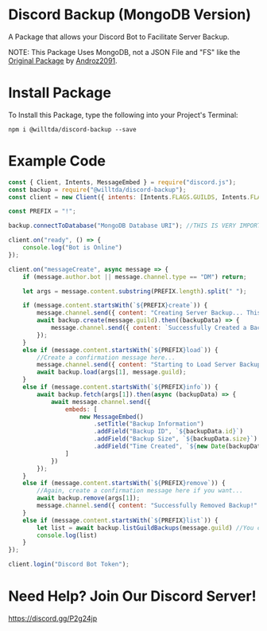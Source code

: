 # Discord Backup (MongoDB Version)

A Package that allows your Discord Bot to Facilitate Server Backup.

NOTE: This Package Uses MongoDB, not a JSON File and "FS" like the [Original Package](https://npmjs.com/package/discord-backup) by [Androz2091](https://github.com/Androz2091).

# Install Package

To Install this Package, type the following into your Project's Terminal:

`npm i @willtda/discord-backup --save`

# Example Code

```js
const { Client, Intents, MessageEmbed } = require("discord.js");
const backup = require("@willtda/discord-backup");
const client = new Client({ intents: [Intents.FLAGS.GUILDS, Intents.FLAGS.GUILD_MESSAGES] });

const PREFIX = "!";

backup.connectToDatabase("MongoDB Database URI"); //THIS IS VERY IMPORTANT. MAKE SURE YOU DO THIS!

client.on("ready", () => {
    console.log("Bot is Online")
});

client.on("messageCreate", async message => {
    if (message.author.bot || message.channel.type == "DM") return;

    let args = message.content.substring(PREFIX.length).split(" ");

    if (message.content.startsWith(`${PREFIX}create`)) {
        message.channel.send({ content: "Creating Server Backup... This may take a few seconds." })
        await backup.create(message.guild).then((backupData) => {
            message.channel.send({ content: `Successfully Created a Backup with the ID: ${backupData.id}` })
        });
    }
    else if (message.content.startsWith(`${PREFIX}load`)) {
        //Create a confirmation message here...
        message.channel.send({ content: "Starting to Load Server Backup... This may take a few seconds." })
        await backup.load(args[1], message.guild);
    }
    else if (message.content.startsWith(`${PREFIX}info`)) {
        await backup.fetch(args[1]).then(async (backupData) => {
            await message.channel.send({
                embeds: [
                    new MessageEmbed()
                        .setTitle("Backup Information")
                        .addField("Backup ID", `${backupData.id}`)
                        .addField("Backup Size", `${backupData.size}`)
                        .addField("Time Created", `${new Date(backupData.data.createdTimestamp)}`)
                ]
            })
        });
    }
    else if (message.content.startsWith(`${PREFIX}remove`)) {
        //Again, create a confirmation message here if you want...
        await backup.remove(args[1]);
        message.channel.send({ content: "Successfully Removed Backup!" })
    }
    else if (message.content.startsWith(`${PREFIX}list`)) {
        let list = await backup.listGuildBackups(message.guild) //You can get a list of all server backups by just using "backup.list()".
        console.log(list)
    }
});

client.login("Discord Bot Token");
```

# Need Help? Join Our Discord Server!

https://discord.gg/P2g24jp
